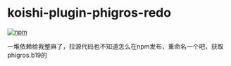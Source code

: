 # koishi-plugin-phigros-redo

[![npm](https://img.shields.io/npm/v/koishi-plugin-phigros-redo?style=flat-square)](https://www.npmjs.com/package/koishi-plugin-phigros-redo)

一堆依赖给我整麻了，拉源代码也不知道怎么在npm发布，重命名一个吧，获取phigros.b19的
